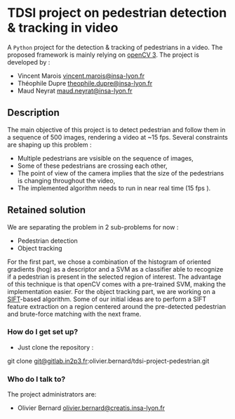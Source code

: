 # TDSI project on pedestrian detection & tracking in video #

A `Python` project for the detection & tracking of pedestrians in a video. The proposed framework is mainly relying on [openCV 3](https://docs.opencv.org/3.1.0/d1/dfb/intro.html).
The project is developed by :

* Vincent Marois <vincent.marois@insa-lyon.fr>
* Théophile Dupre <theophile.dupre@insa-lyon.fr>
* Maud Neyrat <maud.neyrat@insa-lyon.fr>

## Description

The main objective of this project is to detect pedestrian and follow them in a sequence of 500 images, rendering a video at ~15 fps. Several constraints are shaping up this problem :

* Multiple pedestrians are vsisible on the sequence of images,
* Some of these pedestrians are crossing each other,
* The point of view of the camera implies that the size of the pedestrians is changing throughout the video,
* The implemented algorithm needs to run in near real time (15 fps ).

## Retained solution

We are separating the problem in 2 sub-problems for now :
* Pedestrian detection
* Object tracking

For the first part, we chose a combination of the histogram of oriented gradients (hog) as a descriptor and a SVM as a classifier able to recognize if a pedestrian is present in the selected region of interest. The advantage of this technique is that openCV comes with a pre-trained SVM, making the implementation easier.
For the object tracking part, we are working on a [SIFT](https://en.wikipedia.org/wiki/Scale-invariant_feature_transform)-based algorithm. Some of our initial ideas are to perform a SIFT feature extraction on a region centered around the pre-detected pedestrian and brute-force matching with the next frame.

### How do I get set up? ###

* Just clone the repository :


git clone git@gitlab.in2p3.fr:olivier.bernard/tdsi-project-pedestrian.git

### Who do I talk to? ###

The project administrators are:

* Olivier Bernard <olivier.bernard@creatis.insa-lyon.fr>


